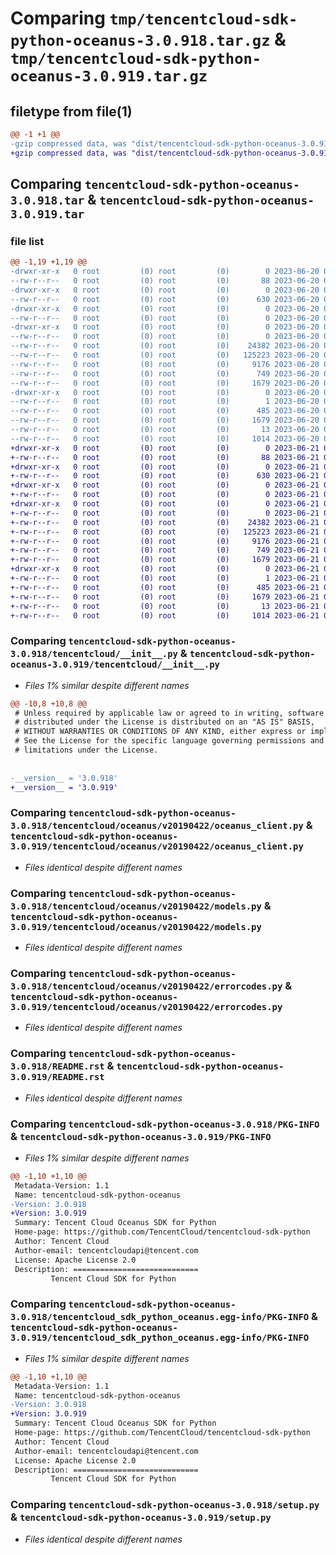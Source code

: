 # Comparing `tmp/tencentcloud-sdk-python-oceanus-3.0.918.tar.gz` & `tmp/tencentcloud-sdk-python-oceanus-3.0.919.tar.gz`

## filetype from file(1)

```diff
@@ -1 +1 @@
-gzip compressed data, was "dist/tencentcloud-sdk-python-oceanus-3.0.918.tar", last modified: Tue Jun 20 02:45:19 2023, max compression
+gzip compressed data, was "dist/tencentcloud-sdk-python-oceanus-3.0.919.tar", last modified: Wed Jun 21 00:33:05 2023, max compression
```

## Comparing `tencentcloud-sdk-python-oceanus-3.0.918.tar` & `tencentcloud-sdk-python-oceanus-3.0.919.tar`

### file list

```diff
@@ -1,19 +1,19 @@
-drwxr-xr-x   0 root         (0) root         (0)        0 2023-06-20 02:45:19.000000 tencentcloud-sdk-python-oceanus-3.0.918/
--rw-r--r--   0 root         (0) root         (0)       88 2023-06-20 02:45:19.000000 tencentcloud-sdk-python-oceanus-3.0.918/setup.cfg
-drwxr-xr-x   0 root         (0) root         (0)        0 2023-06-20 02:45:19.000000 tencentcloud-sdk-python-oceanus-3.0.918/tencentcloud/
--rw-r--r--   0 root         (0) root         (0)      630 2023-06-20 02:45:19.000000 tencentcloud-sdk-python-oceanus-3.0.918/tencentcloud/__init__.py
-drwxr-xr-x   0 root         (0) root         (0)        0 2023-06-20 02:45:19.000000 tencentcloud-sdk-python-oceanus-3.0.918/tencentcloud/oceanus/
--rw-r--r--   0 root         (0) root         (0)        0 2023-06-20 02:45:19.000000 tencentcloud-sdk-python-oceanus-3.0.918/tencentcloud/oceanus/__init__.py
-drwxr-xr-x   0 root         (0) root         (0)        0 2023-06-20 02:45:19.000000 tencentcloud-sdk-python-oceanus-3.0.918/tencentcloud/oceanus/v20190422/
--rw-r--r--   0 root         (0) root         (0)        0 2023-06-20 02:45:19.000000 tencentcloud-sdk-python-oceanus-3.0.918/tencentcloud/oceanus/v20190422/__init__.py
--rw-r--r--   0 root         (0) root         (0)    24382 2023-06-20 02:45:19.000000 tencentcloud-sdk-python-oceanus-3.0.918/tencentcloud/oceanus/v20190422/oceanus_client.py
--rw-r--r--   0 root         (0) root         (0)   125223 2023-06-20 02:45:19.000000 tencentcloud-sdk-python-oceanus-3.0.918/tencentcloud/oceanus/v20190422/models.py
--rw-r--r--   0 root         (0) root         (0)     9176 2023-06-20 02:45:19.000000 tencentcloud-sdk-python-oceanus-3.0.918/tencentcloud/oceanus/v20190422/errorcodes.py
--rw-r--r--   0 root         (0) root         (0)      749 2023-06-20 02:45:19.000000 tencentcloud-sdk-python-oceanus-3.0.918/README.rst
--rw-r--r--   0 root         (0) root         (0)     1679 2023-06-20 02:45:19.000000 tencentcloud-sdk-python-oceanus-3.0.918/PKG-INFO
-drwxr-xr-x   0 root         (0) root         (0)        0 2023-06-20 02:45:19.000000 tencentcloud-sdk-python-oceanus-3.0.918/tencentcloud_sdk_python_oceanus.egg-info/
--rw-r--r--   0 root         (0) root         (0)        1 2023-06-20 02:45:19.000000 tencentcloud-sdk-python-oceanus-3.0.918/tencentcloud_sdk_python_oceanus.egg-info/dependency_links.txt
--rw-r--r--   0 root         (0) root         (0)      485 2023-06-20 02:45:19.000000 tencentcloud-sdk-python-oceanus-3.0.918/tencentcloud_sdk_python_oceanus.egg-info/SOURCES.txt
--rw-r--r--   0 root         (0) root         (0)     1679 2023-06-20 02:45:19.000000 tencentcloud-sdk-python-oceanus-3.0.918/tencentcloud_sdk_python_oceanus.egg-info/PKG-INFO
--rw-r--r--   0 root         (0) root         (0)       13 2023-06-20 02:45:19.000000 tencentcloud-sdk-python-oceanus-3.0.918/tencentcloud_sdk_python_oceanus.egg-info/top_level.txt
--rw-r--r--   0 root         (0) root         (0)     1014 2023-06-20 02:45:19.000000 tencentcloud-sdk-python-oceanus-3.0.918/setup.py
+drwxr-xr-x   0 root         (0) root         (0)        0 2023-06-21 00:33:05.000000 tencentcloud-sdk-python-oceanus-3.0.919/
+-rw-r--r--   0 root         (0) root         (0)       88 2023-06-21 00:33:05.000000 tencentcloud-sdk-python-oceanus-3.0.919/setup.cfg
+drwxr-xr-x   0 root         (0) root         (0)        0 2023-06-21 00:33:05.000000 tencentcloud-sdk-python-oceanus-3.0.919/tencentcloud/
+-rw-r--r--   0 root         (0) root         (0)      630 2023-06-21 00:33:05.000000 tencentcloud-sdk-python-oceanus-3.0.919/tencentcloud/__init__.py
+drwxr-xr-x   0 root         (0) root         (0)        0 2023-06-21 00:33:05.000000 tencentcloud-sdk-python-oceanus-3.0.919/tencentcloud/oceanus/
+-rw-r--r--   0 root         (0) root         (0)        0 2023-06-21 00:33:05.000000 tencentcloud-sdk-python-oceanus-3.0.919/tencentcloud/oceanus/__init__.py
+drwxr-xr-x   0 root         (0) root         (0)        0 2023-06-21 00:33:05.000000 tencentcloud-sdk-python-oceanus-3.0.919/tencentcloud/oceanus/v20190422/
+-rw-r--r--   0 root         (0) root         (0)        0 2023-06-21 00:33:05.000000 tencentcloud-sdk-python-oceanus-3.0.919/tencentcloud/oceanus/v20190422/__init__.py
+-rw-r--r--   0 root         (0) root         (0)    24382 2023-06-21 00:33:05.000000 tencentcloud-sdk-python-oceanus-3.0.919/tencentcloud/oceanus/v20190422/oceanus_client.py
+-rw-r--r--   0 root         (0) root         (0)   125223 2023-06-21 00:33:05.000000 tencentcloud-sdk-python-oceanus-3.0.919/tencentcloud/oceanus/v20190422/models.py
+-rw-r--r--   0 root         (0) root         (0)     9176 2023-06-21 00:33:05.000000 tencentcloud-sdk-python-oceanus-3.0.919/tencentcloud/oceanus/v20190422/errorcodes.py
+-rw-r--r--   0 root         (0) root         (0)      749 2023-06-21 00:33:05.000000 tencentcloud-sdk-python-oceanus-3.0.919/README.rst
+-rw-r--r--   0 root         (0) root         (0)     1679 2023-06-21 00:33:05.000000 tencentcloud-sdk-python-oceanus-3.0.919/PKG-INFO
+drwxr-xr-x   0 root         (0) root         (0)        0 2023-06-21 00:33:05.000000 tencentcloud-sdk-python-oceanus-3.0.919/tencentcloud_sdk_python_oceanus.egg-info/
+-rw-r--r--   0 root         (0) root         (0)        1 2023-06-21 00:33:05.000000 tencentcloud-sdk-python-oceanus-3.0.919/tencentcloud_sdk_python_oceanus.egg-info/dependency_links.txt
+-rw-r--r--   0 root         (0) root         (0)      485 2023-06-21 00:33:05.000000 tencentcloud-sdk-python-oceanus-3.0.919/tencentcloud_sdk_python_oceanus.egg-info/SOURCES.txt
+-rw-r--r--   0 root         (0) root         (0)     1679 2023-06-21 00:33:05.000000 tencentcloud-sdk-python-oceanus-3.0.919/tencentcloud_sdk_python_oceanus.egg-info/PKG-INFO
+-rw-r--r--   0 root         (0) root         (0)       13 2023-06-21 00:33:05.000000 tencentcloud-sdk-python-oceanus-3.0.919/tencentcloud_sdk_python_oceanus.egg-info/top_level.txt
+-rw-r--r--   0 root         (0) root         (0)     1014 2023-06-21 00:33:05.000000 tencentcloud-sdk-python-oceanus-3.0.919/setup.py
```

### Comparing `tencentcloud-sdk-python-oceanus-3.0.918/tencentcloud/__init__.py` & `tencentcloud-sdk-python-oceanus-3.0.919/tencentcloud/__init__.py`

 * *Files 1% similar despite different names*

```diff
@@ -10,8 +10,8 @@
 # Unless required by applicable law or agreed to in writing, software
 # distributed under the License is distributed on an "AS IS" BASIS,
 # WITHOUT WARRANTIES OR CONDITIONS OF ANY KIND, either express or implied.
 # See the License for the specific language governing permissions and
 # limitations under the License.
 
 
-__version__ = '3.0.918'
+__version__ = '3.0.919'
```

### Comparing `tencentcloud-sdk-python-oceanus-3.0.918/tencentcloud/oceanus/v20190422/oceanus_client.py` & `tencentcloud-sdk-python-oceanus-3.0.919/tencentcloud/oceanus/v20190422/oceanus_client.py`

 * *Files identical despite different names*

### Comparing `tencentcloud-sdk-python-oceanus-3.0.918/tencentcloud/oceanus/v20190422/models.py` & `tencentcloud-sdk-python-oceanus-3.0.919/tencentcloud/oceanus/v20190422/models.py`

 * *Files identical despite different names*

### Comparing `tencentcloud-sdk-python-oceanus-3.0.918/tencentcloud/oceanus/v20190422/errorcodes.py` & `tencentcloud-sdk-python-oceanus-3.0.919/tencentcloud/oceanus/v20190422/errorcodes.py`

 * *Files identical despite different names*

### Comparing `tencentcloud-sdk-python-oceanus-3.0.918/README.rst` & `tencentcloud-sdk-python-oceanus-3.0.919/README.rst`

 * *Files identical despite different names*

### Comparing `tencentcloud-sdk-python-oceanus-3.0.918/PKG-INFO` & `tencentcloud-sdk-python-oceanus-3.0.919/PKG-INFO`

 * *Files 1% similar despite different names*

```diff
@@ -1,10 +1,10 @@
 Metadata-Version: 1.1
 Name: tencentcloud-sdk-python-oceanus
-Version: 3.0.918
+Version: 3.0.919
 Summary: Tencent Cloud Oceanus SDK for Python
 Home-page: https://github.com/TencentCloud/tencentcloud-sdk-python
 Author: Tencent Cloud
 Author-email: tencentcloudapi@tencent.com
 License: Apache License 2.0
 Description: ============================
         Tencent Cloud SDK for Python
```

### Comparing `tencentcloud-sdk-python-oceanus-3.0.918/tencentcloud_sdk_python_oceanus.egg-info/PKG-INFO` & `tencentcloud-sdk-python-oceanus-3.0.919/tencentcloud_sdk_python_oceanus.egg-info/PKG-INFO`

 * *Files 1% similar despite different names*

```diff
@@ -1,10 +1,10 @@
 Metadata-Version: 1.1
 Name: tencentcloud-sdk-python-oceanus
-Version: 3.0.918
+Version: 3.0.919
 Summary: Tencent Cloud Oceanus SDK for Python
 Home-page: https://github.com/TencentCloud/tencentcloud-sdk-python
 Author: Tencent Cloud
 Author-email: tencentcloudapi@tencent.com
 License: Apache License 2.0
 Description: ============================
         Tencent Cloud SDK for Python
```

### Comparing `tencentcloud-sdk-python-oceanus-3.0.918/setup.py` & `tencentcloud-sdk-python-oceanus-3.0.919/setup.py`

 * *Files identical despite different names*


